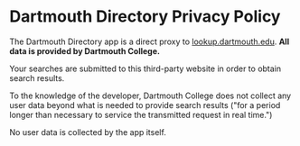 # Dartmouth Directory Privacy Policy

The Dartmouth Directory app is a direct proxy to [lookup.dartmouth.edu](https://lookup.dartmouth.edu). **All data is provided by Dartmouth College.**

Your searches are submitted to this third-party website in order to obtain search results.

To the knowledge of the developer, Dartmouth College does not collect any user data beyond what is needed to provide search results ("for a period longer than necessary to service the transmitted request in real time.")

No user data is collected by the app itself.
